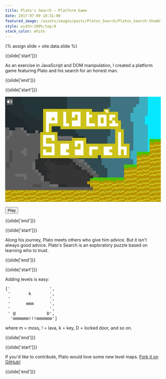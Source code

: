 ```yaml
---
title: Plato's Search — Platform Game
date: 2017-07-09 18:31:00
featured_image: /assets/images/posts/Platos_Search/Platos_Search-thumb3.png
style: width:100%;top:0
stack_color: white
---
```


{% assign slide = site.data.slide %}

{{slide['start']}}

As an exercise in JavaScript and DOM manipulation, I created a platform game featuring Plato and his search for an honest man.

{{slide['end']}}

{{slide['start']}}

<div style='max-width:initial'>

<div class='platos-search__wrapper'>

<img alt='Plato&#8217s Search' class='platos-search__fake-menu' src='/assets/images/posts/Platos_Search/Platos_Search-overlay.jpg' alt='Plato&#8217s Search'>

<div class='platos-search__overlay'>

<button class='platos-search__play-btn' type='button'>Play</button>

</div>

</div>

</div>

{{slide['end']}}

{{slide['start']}}

Along his journey, Plato meets others who give him advice. But it isn't always good advice. Plato's Search is an exploratory puzzle based on learning who to trust.

{{slide['end']}}

{{slide['start']}}

Adding levels is easy:

<pre>
['               ',
 '       k       ',
 '               ',
 '      mmm      ',
 '               ',
 ' @            D',
  'mmmmmm!!!mmmmmm']
</pre>

where m = moss, ! = lava, k = key, D = locked door, and so on.

{{slide['end']}}

{{slide['start']}}

If you'd like to contribute, Plato would love some new level maps. <a href='https://github.com/nth-chile/platos-search' target='_blank'>Fork it on GitHub!</a>

{{slide['end']}}
